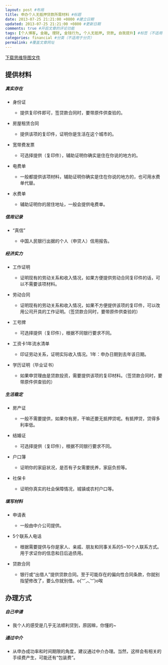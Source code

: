```yaml
---
layout: post #布局
title: 申办个人无抵押贷款所需材料 #标题
date: 2013-07-25 21:21:00 +0800 #建立日期
updated: 2013-07-25 21:21:00 +0800 #更新日期
comments: true #开启文章的评论功能
tags: [个人博客, 金融, 理财, 金钱行为, 个人无抵押, 贷款, 自我提升] #标签（不适用于分页）
categories: financial #分类（不适用于分页）
permalink: #覆盖文章网址
---
```


[下载思维导图文件](https://docs.google.com/file/d/0B7UFT4BR96esYjBEOWFsVlZ6ejg/edit?usp=sharing)

## 提供材料


##### 真实存在

- 身份证

    - 提供复印件即可，签贷款合同时，要带原件供查验的。

- 房屋租赁合同

    - 提供该项的复印件，证明你是生活在这个城市的。

- 宽带费发票

    - 可选择提供（复印件），辅助证明你确实是住在你说的地方的。

- 电费单

    - 一般都提供该项材料，辅助证明你确实是住在你说的地方的，也可用水费单代替。

- 水费单

    - 辅助证明你的居住地址，一般会提供电费单。


##### 信用记录

- “真信”

    - 中国人民银行出据的个人（申贷人）信用报告。


##### 经济实力

- 工作证明

    - 证明现有的劳动关系和收入情况，如果方便提供劳动合同复印件的话，可以不需要该项材料。

- 劳动合同

    - 证明现有的劳动关系和收入情况，如果不方便提供该项的复印件，可以改用公司开具的工作证明。（签贷款合同时，要带原件供查验的）

- 工号牌

    - 可选择提供（复印件），根据不同银行要求不同。

- 工资卡1年流水清单

    - 印证劳动关系，证明实际收入情况。1年：申办日期到去年该日期。

- 学历证明（毕业证书）

    - 如果申贷理由是贷款投资，需要提供该项的复印材料。（签贷款合同时，要带原件供查验的）


##### 生活稳定

- 房产证

    - 一般不需要提供，如果你有房，干嘛还要无抵押贷呢。有抵押贷，贷得多利率低。

- 结婚证

    - 可选择提供（复印件），根据不同银行要求不同。

- 户口簿

    - 证明你的家庭状况，是否有子女需要抚养，家庭负担等。

- 社保卡

    - 证明你真实的社会保障情况，城镇或农村户口等。


##### 填写材料

- 申请表

    - 一般由中介公司提供。

- 5个联系人电话

    - 根据需要提供与你是家人、亲戚、朋友和同事关系的5~10个人联系方式。用于求证你的信息和日后追债用。

- 贷款合同

    - 银行或“出借人”提供贷款合同。至于可能存在的偏向性合同条款，你就别指望修改了，要么你就别借。o(︶︿︶)o唉


## 办理方式


##### 自己申请

- 我个人的感受是几乎无法顺利贷到，原因嘛，你懂的~


##### 通过中介

- 从申办成功率和时间期限的角度，建议通过中介办理。当然，这样会有相关的手续费产生，可能还有“包装费”。